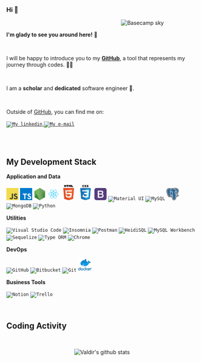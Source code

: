 ### Hi 👋

<img align="right" width="40%" src="https://media.giphy.com/media/YxdQy6Vxbvb44/giphy.gif" alt="Basecamp sky" />

<br>

**I'm glady to see you around here!** :star_struck:

<br>

I will be happy to introduce you to my [**GitHub**](https://github.com/valdir-ti?tab=repositories), a tool that represents my journey through codes. :running_man:

<br>

I am a **scholar** and **dedicated** software engineer :dart:.

<br>

Outside of [GitHub](https://github.com/valdir-ti/), you can find me on:

<a href="https://www.linkedin.com/in/valdirti/">
  <code><img alt="My linkedin" title="My linkedin" width="28" src="https://img.icons8.com/external-justicon-flat-justicon/50/000000/external-linkedin-social-media-justicon-flat-justicon.png" /></code>
</a>

<a href="mailto:valdir.ti@gmail.com">
  <code><img alt="My e-mail" title="My e-mail" width="32" src="https://img.icons8.com/stickers/100/000000/gmail-new.png" /></code>
</a>

<br/><br/>

## My Development Stack

**Application and Data**

<code><img height="32" src="https://raw.githubusercontent.com/github/explore/80688e429a7d4ef2fca1e82350fe8e3517d3494d/topics/javascript/javascript.png" alt="Javascript" title="JavaScript"/></code>
<code><img height="32" src="https://raw.githubusercontent.com/github/explore/80688e429a7d4ef2fca1e82350fe8e3517d3494d/topics/typescript/typescript.png" alt="Typescript" title="Typescript"/></code>
<code><img height="32" src="https://raw.githubusercontent.com/github/explore/80688e429a7d4ef2fca1e82350fe8e3517d3494d/topics/nodejs/nodejs.png" alt="Nodejs" title="Nodejs"/></code>
<code><img height="32" src="https://raw.githubusercontent.com/github/explore/80688e429a7d4ef2fca1e82350fe8e3517d3494d/topics/react/react.png" alt="React" title="React"/></code>
<code><img height="40" src="https://raw.githubusercontent.com/github/explore/80688e429a7d4ef2fca1e82350fe8e3517d3494d/topics/html/html.png" alt="HTML5" title="HTML5"/></code>
<code><img height="40" src="https://raw.githubusercontent.com/github/explore/80688e429a7d4ef2fca1e82350fe8e3517d3494d/topics/css/css.png" alt="CSS3" title="CSS3"/></code>
<code><img height="32" src="https://raw.githubusercontent.com/github/explore/80688e429a7d4ef2fca1e82350fe8e3517d3494d/topics/bootstrap/bootstrap.png" alt="Bootstrap" title="Bootstrap"/></code>
<code><img height="32" src="https://img.icons8.com/color/48/000000/material-ui.png" alt="Material UI" title="Material UI"/></code>
<code><img height="32" src="https://img.icons8.com/color/48/000000/maria-db.png" alt="MySQL" title="MySQL"/></code>
<code><img height="32" src="https://raw.githubusercontent.com/github/explore/80688e429a7d4ef2fca1e82350fe8e3517d3494d/topics/postgresql/postgresql.png" alt="PostegreSQL" title="PostegreSQL"/></code>
<code><img height="38" src="https://img.icons8.com/color/48/000000/mongodb.png" alt="MongoDB" title="MongoDB"/></code>
<code><img height="38" src="" alt="Python" title="Pyhton"/></code>

**Utilities**

<code><img height="32" src="https://cdn.iconscout.com/icon/free/png-64/visual-studio-code-1868941-1583105.png" alt="Visual Studio Code" title="Visual Studio Code"/></code>
<code><img height="32" src="https://dashboard.snapcraft.io/site_media/appmedia/2018/04/twitter-card-icon.png" alt="Insomnia" title="Insomnia"/></code>
<code><img height="32" src="https://user-images.githubusercontent.com/2676579/34940598-17cc20f0-f9be-11e7-8c6d-f0190d502d64.png" alt="Postman" title="Postman"/></code>
<code><img height="32" src="https://img.utdstc.com/icon/c19/7e5/c197e528ac9a9ce24a3fbdb22cd5552dcbe3778ce902467af16add716d2a78eb:200" alt="HeidiSQL" title="HeidiSQL"/></code>
<code><img height="32" src="https://img.utdstc.com/icon/f6f/11c/f6f11c75fda63dd454fa5db9610a77cfd6752be4db11010f2e4252551a4abccd:200" alt="MySQL Workbench" title="MySQL Workbench"/></code>
<code><img height="32" src="https://encrypted-tbn0.gstatic.com/images?q=tbn:ANd9GcS9lMBXgcHDt3djUAO6zkkR1R_GmdRB2Q1mbg&usqp=CAU" alt="Sequelize" title="Sequelize"/></code>
<code><img height="32" src="https://avatars2.githubusercontent.com/u/20165699?s=400&v=4" alt="Type ORM" title="Type ORM"/></code>
<code><img width="32" height="32" src="https://img.icons8.com/fluency/48/chrome.png" alt="Chrome" title="Chrome"/></code>

**DevOps**

<code><img height="32" src="https://cdn3.iconfinder.com/data/icons/inficons/512/github.png" alt="GitHub" title="GitHub"/></code>
<code><img height="32" src="https://cdn4.iconfinder.com/data/icons/logos-and-brands/512/44_Bitbucket_logo_logos-512.png" alt="Bitbucket" title="Bitbucket"/></code>
<code><img height="36" src="https://img.icons8.com/color/48/000000/git.png" alt="Git" title="Git"/></code>
<code><img height="36" src="https://raw.githubusercontent.com/github/explore/80688e429a7d4ef2fca1e82350fe8e3517d3494d/topics/docker/docker.png" alt="Docker" title="Docker"/></code>

**Business Tools**

<code><img height="32" src="https://cdn.iconscout.com/icon/free/png-512/notion-1693557-1442598.png" alt="Notion" title="Notion"/></code>
<code><img height="32" src="https://cdn.iconscout.com/icon/free/png-512/trello-6-569395.png" alt="Trello" title="Trello"/></code>

<br/>

## Coding Activity

<br/>

<p align="center">
  <img src="https://github-readme-stats.vercel.app/api?username=valdir-ti&show_icons=true&theme=dracula" alt="Valdir's github stats" />
</p>

